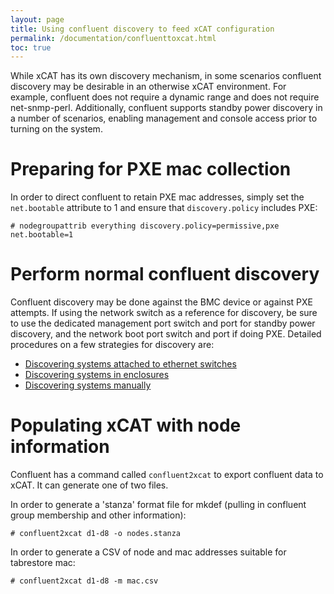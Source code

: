 ```yaml
---
layout: page
title: Using confluent discovery to feed xCAT configuration
permalink: /documentation/confluenttoxcat.html
toc: true
---
```


While xCAT has its own discovery mechanism, in some scenarios confluent
discovery may be desirable in an otherwise xCAT environment.  For example,
confluent does not require a dynamic range and does not require net-snmp-perl.
Additionally, confluent supports standby power discovery in a number of scenarios,
enabling management and console access prior to turning on the system.

# Preparing for PXE mac collection

In order to direct confluent to retain PXE mac addresses, simply set the `net.bootable` attribute to 1 and ensure that `discovery.policy` includes PXE:

    # nodegroupattrib everything discovery.policy=permissive,pxe net.bootable=1

# Perform normal confluent discovery

Confluent discovery may be done against the BMC device or against PXE attempts. If using the network switch as a reference for discovery, be sure
to use the dedicated management port switch and port for standby power discovery, and the network boot port switch and port if doing PXE. Detailed
procedures on a few strategies for discovery are:

* [Discovering systems attached to ethernet switches]({{site.baseurl}}/documentation/confluentswitchdisco.html)
* [Discovering systems in enclosures]({{site.baseurl}}/documentation/confluentenclosuredisco.html)
* [Discovering systems manually]({{site.baseurl}}/documentation/confluentnodeassign.html)

# Populating xCAT with node information

Confluent has a command called `confluent2xcat` to export confluent data to xCAT. It can generate one of two files.

In order to generate a 'stanza' format file for mkdef (pulling in confluent group membership and other information):

    # confluent2xcat d1-d8 -o nodes.stanza

In order to generate a CSV of node and mac addresses suitable for tabrestore mac:

    # confluent2xcat d1-d8 -m mac.csv


